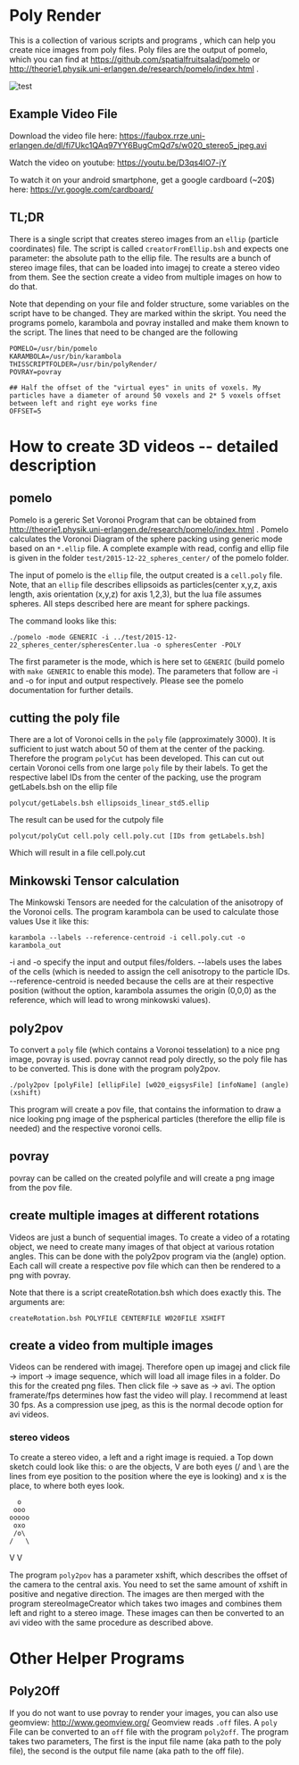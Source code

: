 
# Poly Render
This is a collection of various scripts and programs , which can help you create nice images from poly files. Poly files are the output of pomelo, which you can find at https://github.com/spatialfruitsalad/pomelo  or http://theorie1.physik.uni-erlangen.de/research/pomelo/index.html .

![test](https://cloud.githubusercontent.com/assets/17979038/25128693/dea86b48-243a-11e7-8a95-6b9cc504605d.png)

## Example Video File
Download the video file here: https://faubox.rrze.uni-erlangen.de/dl/fi7Ukc1QAq97YY6BugCmQd7s/w020_stereo5_jpeg.avi

Watch the video on youtube: https://youtu.be/D3qs4lO7-jY

To watch it on your android smartphone, get a google cardboard (~20$) here: https://vr.google.com/cardboard/


## TL;DR
There is a single script that creates stereo images from an `ellip` (particle coordinates) file. 
The script is called `creatorFromEllip.bsh` and expects one parameter: the absolute path to the ellip file. 
The results are a bunch of stereo image files, that can be loaded into imagej to create a stereo video from them. 
See the section create a video from multiple images on how to do that.

Note that depending on your file and folder structure, some variables on the script have to be changed. They are marked within the skript. You need the programs pomelo, karambola and povray installed and make them known to the script.
The lines that need to be changed are the following
```
POMELO=/usr/bin/pomelo
KARAMBOLA=/usr/bin/karambola
THISSCRIPTFOLDER=/usr/bin/polyRender/
POVRAY=povray

## Half the offset of the "virtual eyes" in units of voxels. My particles have a diameter of around 50 voxels and 2* 5 voxels offset between left and right eye works fine
OFFSET=5

```

# How to create 3D videos -- detailed description
## pomelo
Pomelo is a gereric Set Voronoi Program that can be obtained from http://theorie1.physik.uni-erlangen.de/research/pomelo/index.html .
Pomelo calculates the Voronoi Diagram of the sphere packing using generic mode based on an `*.ellip` file. 
A complete example with read, config and ellip file is given in the folder `test/2015-12-22_spheres_center/` of the pomelo folder.

The input of pomelo is the `ellip` file, the output created is a `cell.poly` file. 
Note, that an `ellip` file describes ellipsoids as particles(center x,y,z, axis length, axis orientation (x,y,z) for axis 1,2,3), but the lua file assumes spheres. All steps described here are meant for sphere packings.

The command looks like this:

```
./pomelo -mode GENERIC -i ../test/2015-12-22_spheres_center/spheresCenter.lua -o spheresCenter -POLY
```

The first parameter is the mode, which is here set to `GENERIC` (build pomelo with `make GENERIC` to enable this mode). The parameters that follow are -i and -o for input and output respectively. Please see the pomelo documentation for further details.

## cutting the poly file 
There are a lot of Voronoi cells in the `poly` file (approximately 3000). It is sufficient to just watch about 50 of them at the center of the packing.
Therefore the program `polyCut` has been developed. This can cut out certain Voronoi cells from one large `poly` file by their labels.
To get the respective label IDs from the center of the packing, use the program getLabels.bsh on the ellip file

```
polycut/getLabels.bsh ellipsoids_linear_std5.ellip
```

The result can be used for the cutpoly file
```
polycut/polyCut cell.poly cell.poly.cut [IDs from getLabels.bsh]
```

Which will result in a file cell.poly.cut


## Minkowski Tensor calculation
The Minkowski Tensors are needed for the calculation of the anisotropy of the Voronoi cells. The program karambola can be used to calculate those values
Use it like this:
```
karambola --labels --reference-centroid -i cell.poly.cut -o karambola_out
```

-i and -o specify the input and output files/folders. --labels uses the labes of the cells (which is needed to assign the cell anisotropy to the particle IDs. --reference-centroid is needed because the cells are at their respective position (without the option, karambola assumes the origin (0,0,0) as the reference, which will lead to wrong minkowski values).



## poly2pov
To convert a `poly` file (which contains a Voronoi tesselation) to a nice png image, povray is used. povray cannot read poly directly, so the poly file has to be converted. This is done with the program poly2pov.

```
./poly2pov [polyFile] [ellipFile] [w020_eigsysFile] [infoName] (angle) (xshift)
```

This program will create a pov file, that contains the information to draw a nice looking png image of the pspherical particles (therefore the ellip file is needed) and the respective voronoi cells.

## povray

povray can be called on the created polyfile and will create a png image from the pov file.

## create multiple images at different rotations
Videos are just a bunch of sequential images. To create a video of a rotating object, we need to create many images of that object at various rotation angles. This can be done with the poly2pov program via the (angle) option. 
Each call will create a respective pov file which can then be rendered to a png with povray.

Note that there is a script createRotation.bsh which does exactly this. The arguments are:
```
createRotation.bsh POLYFILE CENTERFILE W020FILE XSHIFT
```

## create a video from multiple images
Videos can be rendered with imagej. Therefore open up imagej and click file -> import -> image sequence, which will load all image files in a folder. Do this for the created png files.
Then click file -> save as -> avi. The option framerate/fps determines how fast the video will play. I recommend at least 30 fps. As a compression use jpeg, as this is the normal decode option for avi videos.

### stereo videos ###
To create a stereo video, a left and a right image is requied. a Top down sketch could look like this: o are the objects, V are both eyes (/ and \ are the lines from eye position to the position where the eye is looking) and x is the place, to where both eyes look.

      o
     ooo
    ooooo
     oxo
     /o\
    /   \
   V     V

The program `poly2pov` has a parameter xshift, which describes the offset of the camera to the central axis. You need to set the same amount of xshift in positive and negative direction. The images are then merged with the program stereoImageCreator which takes two images and combines them left and right to a stereo image. These images can then be converted to an avi video with the same procedure as described above.

# Other Helper Programs
## Poly2Off
If you do not want to use povray to render your images, you can also use geomview: http://www.geomview.org/
Geomview reads `.off` files. A `poly` File can be converted to an `off` file with the program `poly2off`. 
The program takes two parameters, The first is the input file name (aka path to the poly file), the second is the output file name (aka path to the off file).
